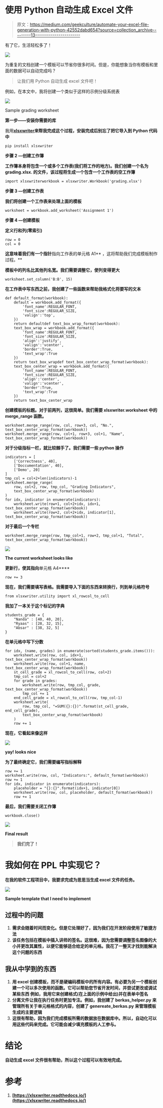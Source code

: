 # 使用 Python 自动生成 Excel 文件

> 原文：<https://medium.com/geekculture/automate-your-excel-file-generation-with-python-42552dabd654?source=collection_archive---------13----------------------->

有了它，生活轻松多了！

![](img/7be1887bd3d77d75f2602ff6823a850c.png)

为重复的文档创建一个模板可以节省你很多时间。但是，你能想象当你有模板和里面的数据可以自动完成吗？

> 让我们用 Python 自动生成 excel 文件吧！

例如，在本文中，我将创建一个类似于这样的示例分级系统表

![](img/5584d06c7ba15a7cc7366f3b0afc4755.png)

Sample grading worksheet

**第一步——安装你需要的库**

我用[**xlsxwriter**](https://xlsxwriter.readthedocs.io/)**来帮我完成这个过程，安装完成后别忘了把它导入到 Python 代码中**

```
pip install xlsxwriter
```

****步骤 2 —创建工作簿****

**工作簿本身将包含一个或多个工作表(我们将工作的地方)。我们创建一个名为 **grading.xlsx.** 的文件，该过程将生成一个包含一个工作表的空工作簿**

```
import xlsxwriterworkbook = xlsxwriter.Workbook('grading.xlsx')
```

****步骤 3 —创建工作表****

**我们将创建一个工作表来处理上面的模板**

```
worksheet = workbook.add_worksheet('Assignment 1')
```

****步骤 4 —创建模板****

**定义行和列(零索引)**

```
row = 0
col = 0
```

**这意味着我们有一个指针**指向工作表的单元格 A1** ，这将帮助我们完成模板制作过程。**

**模板中的列名比其他列名宽。我们需要调整它，使列变得更大**

```
worksheet.set_column('B:B', 15)
```

**在工作表中写东西之前，我创建了一些函数来帮助我格式化将要写的文本**

```
def default_format(workbook):
    default = workbook.add_format({
        'font_name':REGULAR_FONT,
        'font_size':REGULAR_SIZE,
        'valign':'top',
    })
    return defaultdef text_box_wrap_format(workbook):
    text_box_wrap = workbook.add_format({
        'font_name':REGULAR_FONT,
        'font_size':REGULAR_SIZE,
        'align':'justify',
        'valign':'vcenter',
        'border':True,
        'text_wrap':True
    })
    return text_box_wrapdef text_box_center_wrap_format(workbook):
    text_box_center_wrap = workbook.add_format({
        'font_name':REGULAR_FONT,
        'font_size':REGULAR_SIZE,
        'align':'center',
        'valign':'vcenter',
        'border':True,
        'text_wrap':True
    })
    return text_box_center_wrap
```

**创建模板的标题。对于前两列，这很简单。我们需要 xlsxwriter.worksheet 中的 merge_range 函数。**

```
worksheet.merge_range(row, col, row+3, col, "No.", text_box_center_wrap_format(workbook))
worksheet.merge_range(row, col+1, row+3, col+1, "Name", text_box_center_wrap_format(workbook))
```

**对于分级指标一栏，就比较棘手了。我们需要一些 python 操作**

```
indicators = [
    ['Correctness', 40],
    ['Doccumentation', 40],
    ['Demo', 20]
]
tmp_col = col+2+len(indicators)-1
worksheet.merge_range(
    row, col+2, row, tmp_col, "Grading Indicators", 
    text_box_center_wrap_format(workbook)
)
for idx, indicator in enumerate(indicators):
    worksheet.write(row+1, col+2+idx, idx+1, text_box_center_wrap_format(workbook))
    worksheet.write(row+2, col+2+idx, indicator[1], text_box_center_wrap_format(workbook))
```

**对于最后一个专栏**

```
worksheet.merge_range(row, tmp_col+1, row+2, tmp_col+1, "Total", text_box_center_wrap_format(workbook))
```

**![](img/e5eb80fec6544ede06f6a0f9f571eaa3.png)**

**The current worksheet looks like**

**更新行，使其指向**单元格 A4****

```
row += 3
```

**现在，我们需要填写表格。我需要导入下面的东西来转换行，列到单元格符号**

```
from xlsxwriter.utility import xl_rowcol_to_cell
```

**我加了一本关于这个标记的字典**

```
students_grade = {
    "Nanda" : [40, 40, 20],
    "Ryaas" : [28, 32, 15],
    "Absar" : [38, 32, 5]
}
```

**在单元格中写下分数**

```
for idx, (name, grades) in enumerate(sorted(students_grade.items())):
    worksheet.write(row, col, idx+1, text_box_center_wrap_format(workbook))
    worksheet.write(row, col+1, name, text_box_center_wrap_format(workbook))
    st_cell_grade = xl_rowcol_to_cell(row, col+2)
    tmp_col = col+2
    for grade in grades:
        worksheet.write(row, tmp_col, grade, text_box_center_wrap_format(workbook))
        tmp_col += 1
    end_cell_grade = xl_rowcol_to_cell(row, tmp_col-1)
    worksheet.write(
        row, tmp_col, "=SUM({}:{})".format(st_cell_grade, end_cell_grade),
        text_box_center_wrap_format(workbook)
    )
    row += 1
```

**现在，它看起来像这样**

**![](img/06a0aebf9f08ee93d1659b0a0d8fa4d6.png)**

**yay! looks nice**

**为了最终确定它，我们需要编写指标解释**

```
row += 1
worksheet.write(row, col, "Indicators:", default_format(workbook))
row += 1
for idx, indicator in enumerate(indicators):
    placeholder = "{}:{}".format(idx+1, indicator[0])
    worksheet.write(row, col, placeholder, default_format(workbook))
    row += 1
```

**最后，我们需要关闭工作簿**

```
workbook.close()
```

**![](img/1c9fb948bfabbf93d94c5b03a7ddedce.png)**

**Final result**

> **我们完了！**

# **我如何在 PPL 中实现它？**

**在我的软件工程项目中，我要求完成为思思当生成 excel 文件的任务。**

**![](img/3f90588c540f255cfb4e24a3bda01691.png)**

**Sample template that I need to implement**

## **过程中的问题**

1.  **需求会随着时间而变化。但是它处理好了，因为我们在开发阶段使用了敏捷方法**
2.  **该任务包括在模板中插入讲师的签名。这很难，因为您需要调整签名图像的大小并更改其属性，以便它能够适合给定的单元格。我花了一整天才找到能解决这个问题的东西**

## **我从中学到的东西**

1.  **用 excel 创建模板，而不是硬编码模板中的所有内容。有必要为另一个模板创建一个可以多次使用的函数。它可以帮助您节省开发时间，并尝试更改或调试某些东西
    例如，我用它来创建格式(在上面的示例中给出)并在表单中签名**
2.  **分离文件让我在执行任务时更加专注。例如，我创建了 **berkas_helper.py** 来管理所有关于单元格格式的内容，创建了 **genereate_berkas.py** 来管理模板生成的主要逻辑**
3.  **这很有帮助，因为我们完成模板所需的数据放在数据库中。所以，自动化可以用这些代码来完成。它可能会减少填充模板的人工参与。**

# **结论**

**自动生成 excel 文件很有帮助，所以这个过程可以有效地完成。**

# **参考**

1.  **[https://xlsxwriter.readthedocs.io/](https://xlsxwriter.readthedocs.io/)**
